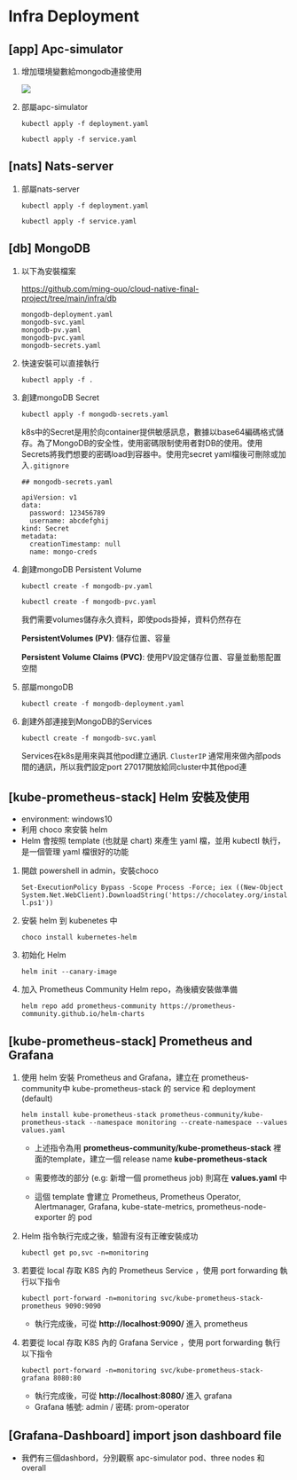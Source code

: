 # Infra Deployment
## [app] Apc-simulator

1. 增加環境變數給mongodb連接使用

    ![](https://i.imgur.com/1S5jWcN.png)

2. 部屬apc-simulator

   ```kubectl apply -f deployment.yaml```

   ```kubectl apply -f service.yaml```

## [nats] Nats-server

1. 部屬nats-server

    ```kubectl apply -f deployment.yaml```
    
    ```kubectl apply -f service.yaml```
    

## [db] MongoDB

1. 以下為安裝檔案

    https://github.com/ming-ouo/cloud-native-final-project/tree/main/infra/db
    
    ```
    mongodb-deployment.yaml
    mongodb-svc.yaml
    mongodb-pv.yaml
    mongodb-pvc.yaml
    mongodb-secrets.yaml
    ```
    
2. 快速安裝可以直接執行
 
    ```kubectl apply -f .```

3. 創建mongoDB Secret 

    ```kubectl apply -f mongodb-secrets.yaml```

    k8s中的Secret是用於向container提供敏感訊息，數據以base64編碼格式儲存。為了MongoDB的安全性，使用密碼限制使用者對DB的使用。使用Secrets將我們想要的密碼load到容器中。使用完secret yaml檔後可刪除或加入`.gitignore`
  
      ```shell=
      ## mongodb-secrets.yaml

    apiVersion: v1
    data:
        password: 123456789 
        username: abcdefghij 
    kind: Secret
    metadata:
        creationTimestamp: null
        name: mongo-creds
      ```
   
4. 創建mongoDB Persistent Volume

    ```kubectl create -f mongodb-pv.yaml```
    
    ```kubectl create -f mongodb-pvc.yaml```
    
    我們需要volumes儲存永久資料，即使pods掛掉，資料仍然存在
    
    **PersistentVolumes (PV)**: 儲存位置、容量
    
    **Persistent Volume Claims (PVC)**: 使用PV設定儲存位置、容量並動態配置空間 

5. 部屬mongoDB

    ```kubectl create -f mongodb-deployment.yaml```

6. 創建外部連接到MongoDB的Services

    ```kubectl create -f mongodb-svc.yaml```
    
    Services在k8s是用來與其他pod建立通訊. ```ClusterIP``` 通常用來做內部pods間的通訊，所以我們設定port 27017開放給同cluster中其他pod連

## [kube-prometheus-stack] Helm 安裝及使用

- environment: windows10
- 利用 choco 來安裝 helm
- Helm 會按照 template (也就是 chart) 來產生 yaml 檔，並用 kubectl 執行，是一個管理 yaml 檔很好的功能 

1. 開啟 powershell in admin，安裝choco

    ```Set-ExecutionPolicy Bypass -Scope Process -Force; iex ((New-Object System.Net.WebClient).DownloadString('https://chocolatey.org/install.ps1'))```

2. 安裝 helm 到 kubenetes 中

    ```choco install kubernetes-helm```

3. 初始化 Helm

    ```helm init --canary-image``` 
4. 加入 Prometheus Community Helm repo，為後續安裝做準備

    ```helm repo add prometheus-community https://prometheus-community.github.io/helm-charts```

## [kube-prometheus-stack] Prometheus and Grafana

1. 使用 helm 安裝 Prometheus and Grafana，建立在 prometheus-community中 kube-prometheus-stack 的 service 和 deployment (default) 

    ```helm install kube-prometheus-stack prometheus-community/kube-prometheus-stack --namespace monitoring --create-namespace --values values.yaml```

    - 上述指令為用 **prometheus-community/kube-prometheus-stack** 裡面的template，建立一個 release name **kube-prometheus-stack** 

    - 需要修改的部分 (e.g: 新增一個 prometheus job) 則寫在 **values.yaml** 中

    - 這個 template 會建立 Prometheus, Prometheus Operator, Alertmanager, Grafana, kube-state-metrics, prometheus-node-exporter 的 pod 

2. Helm 指令執行完成之後，驗證有沒有正確安裝成功

    ```kubectl get po,svc -n=monitoring```

3. 若要從 local 存取 K8S 內的 Prometheus Service ，使用 port forwarding 執行以下指令

    ```kubectl port-forward -n=monitoring svc/kube-prometheus-stack-prometheus 9090:9090```

    - 執行完成後，可從 **http://localhost:9090/** 進入 prometheus

4.  若要從 local 存取 K8S 內的 Grafana Service ，使用 port forwarding 執行以下指令

    ```kubectl port-forward -n=monitoring svc/kube-prometheus-stack-grafana 8080:80```

    - 執行完成後，可從 **http://localhost:8080/** 進入 grafana
    - Grafana 帳號: admin / 密碼: prom-operator
    
## [Grafana-Dashboard] import  json dashboard file

- 我們有三個dashbord，分別觀察 apc-simulator pod、three nodes 和 overall




